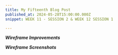 ```yaml
---
title: My Fifteenth Blog Post
published_at: 2024-05-28T15:00:00.000Z
snippet: WEEK 11 - SESSION 2 & WEEK 12 SESSION 1

---
```


_**Wireframe Improvements**_
<!-- How can they be improved using grid layout. Document the wireframe progress. Changes since your first wireframe What's changed, and what's remained the same? Have you had to make any concessions, or have you managed to implement everything that you wanted to?-->

_**Wireframe Screenshots**_

<!-- Consider which elements of your webpage design could be made more accessible, using tools like WebAIM's Contrast CheckerLinks to an external site., or Figma's Color Contrast plugin. Some other interesting/good tips for considering how you can increase design thinking around web accessibility in general can be found hereLinks to an external site.. 

2. Revisit the wireframes that you generated after the last session, and consider how they could be improved with a grid-based layout in a blog post. A useful article on the benefits of such a layout can be found hereLinks to an external site.. 

3. Continue to implement the content of the website according to your wireframes, and document this process as you go on your blog. Make sure you maintain good design practice in the arrangement of your text and media elements, as outlined in this document Download this document. 

4. In the same post, compare the current iteration of your webpage with the version that you originally envisioned, and reflect on any differences between them. What's changed, and what's remained the same? Have you had to make any concessions, or have you managed to implement everything that you wanted to? -->

<!-- 1. Implement any remaining elements on your Figma webpage, and adjust the existing elements in response to the feedback that you received today.

2. Review the homework tasks and blog entries that you have produced so far. Ensure that your blog is as accessible and professional as it can be. -->


<!-- # This is h1

## This is h2

_underline_

**bold** -->
